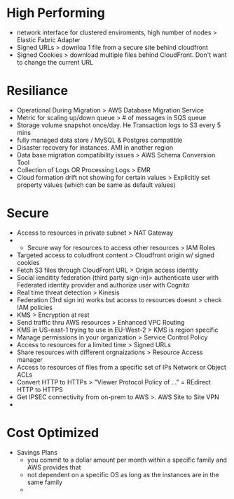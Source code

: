 # High Performing
- network interface for clustered enviroments, high number of nodes > Elastic Fabric Adapter
- Signed URLs > downloa 1 file from a secure site behind cloudfront
- Signed Cookies > download multiple files behind CloudFront. Don't want to change the current URL

# Resiliance
- Operational During Migration > AWS Database Migration Service
- Metric for scaling up/down queue > # of messages in SQS queue
- Storage volume snapshot once/day. He Transaction logs to S3 every 5 mins
- fully managed data store / MySQL & Postgres compatible
-  Disaster recovery for instances. AMI in another region
-  Data base migration compatibility issues > AWS Schema Conversion Tool
-  Collection of Logs OR Processing Logs > EMR
- Cloud formation drift not showing for certain values > Explicitly set property values (which can be same as default values)

# Secure
- Access to resources in private subnet > NAT Gateway
- -  Secure way for resources to access other resources > IAM Roles
-  Targeted access to coludfront content > Cloudfront origin w/ signed cookies
-  Fetch S3 files through CloudFront URL > Origin access identity
-  Social ienditity federation  (third party sign-in)> authenticate user with Federated identity provider and authorize user with Cognito
-  Real time threat detection > Kinesis
-  Federation (3rd sign in) works but access to resources doesnt > check IAM policies
-  KMS > Encryption at rest
-  Send traffic thru AWS resources > Enhanced VPC Routing
-  KMS in US-east-1 trying to use in EU-West-2 > KMS is region specific
-  Manage permissions in your organization > Service Control Policy
-  Access to resources for a limited time > Signed URLs
-  Share resources with different orgnaizations > Resource Access manager
-  Access to resources of files from a specific set of IPs Network or Object ACLs
-  Convert HTTP to HTTPs > "Viewer Protocol Policy of ..." = REdirect HTTP to HTTPS
-  Get IPSEC connectivity from on-prem to AWS >. AWS Site to Site VPN
-  

# Cost Optimized
- Savings Plans
  - you commit to a dollar amount per month within a specific family and AWS provides that
  - not dependent on a specific OS as long as the instances are in the same family
  - 
